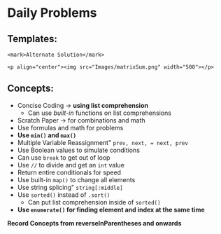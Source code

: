 # Daily Problems

## Templates:
```
<mark>Alternate Solution</mark>

<p align="center"><img src="Images/matrixSum.png" width="500"></p>
```
## Concepts:
- Concise Coding -> **using list comprehension**
    - Can use *built-in* functions on list comprehensions
- Scratch Paper -> for combinations and math
- Use formulas and math for problems
- **Use ```min()``` and ```max()```**
- Multiple Variable Reassignment" ```prev, next, = next, prev```
- Use Boolean values to simulate conditions
- Can use ```break``` to get out of loop
- Use ```//``` to divide and get an ```int``` value
- Return entire conditionals for speed
- Use built-in ```map()``` to change all elements
- Use string splicing" ```string[:middle]```
- Use ```sorted()``` instead of ```.sort()```
    - Can put list comprehension inside of ```sorted()```
- **Use ```enumerate()``` for finding element and index at the same time**

**Record Concepts from reverseInParentheses and onwards**
